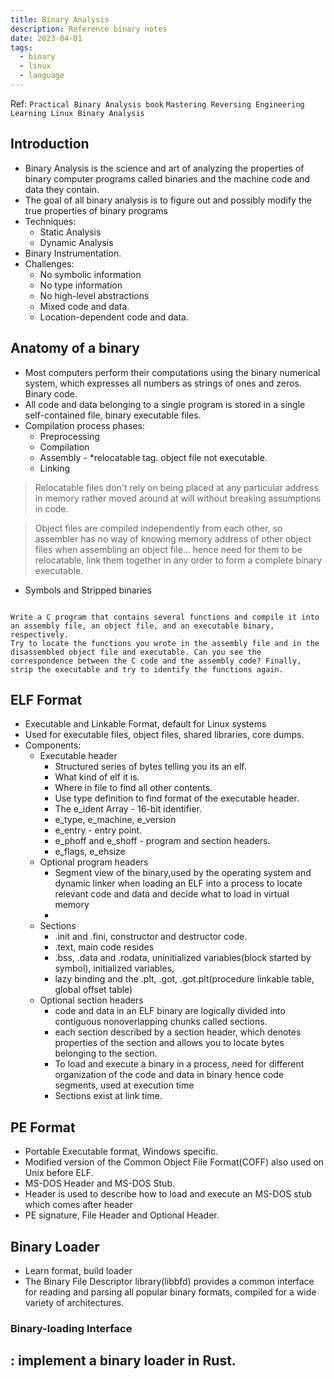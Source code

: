 ```yaml
---
title: Binary Analysis
description: Reference binary notes
date: 2023-04-01
tags:
  - binary
  - linux
  - language
---
```

Ref:
`Practical Binary Analysis book`
`Mastering Reversing Engineering`
`Learning Linux Binary Analysis`

## Introduction

- Binary Analysis is the science and art of analyzing the properties of binary computer programs called binaries and the machine code and data they contain.
- The goal of all binary analysis is to figure out and possibly modify the true properties of binary programs
- Techniques: 
  - Static Analysis
  - Dynamic Analysis
- Binary Instrumentation.
- Challenges:
  - No symbolic information
  - No type information
  - No high-level abstractions
  - Mixed code and data.
  - Location-dependent code and data.

## Anatomy of a binary

- Most computers perform their computations using the binary numerical system, which expresses all numbers as strings of ones and zeros. Binary code.
- All code and data belonging to a single program is stored in a single self-contained file, binary executable files.
- Compilation process phases:
  - Preprocessing
  - Compilation
  - Assembly - *relocatable tag. object file not executable.
  - Linking
  
> Relocatable files don't rely on being placed at any particular address in memory rather moved around at will without breaking assumptions in code.

> Object files are compiled independently from each other, so assembler has no way of knowing memory address of other object files when assembling an object file...
  hence need for them to be relocatable, link them together in any order to form a complete binary executable.

- Symbols and Stripped binaries

```eng

Write a C program that contains several functions and compile it into
an assembly file, an object file, and an executable binary, respectively.
Try to locate the functions you wrote in the assembly file and in the
disassembled object file and executable. Can you see the
correspondence between the C code and the assembly code? Finally,
strip the executable and try to identify the functions again.

```

## ELF Format

- Executable and Linkable Format, default for Linux systems
- Used for executable files, object files, shared libraries, core dumps.
- Components:
  - Executable header
    - Structured series of bytes telling you its an elf.
    - What kind of elf it is.
    - Where in file to find all other contents.
    - Use type definition to find format of the executable header.
    - The e_ident Array - 16-bit identifier.
    - e_type, e_machine, e_version
    - e_entry - entry point.
    - e_phoff and e_shoff - program and section headers.
    - e_flags, e_ehsize
  - Optional program headers
    - Segment view of the binary,used by the operating system and dynamic linker when loading an ELF into a process to locate relevant code and data and decide what to load in virtual memory
    - 
  - Sections
    - .init and .fini, constructor and destructor code.
    - .text, main code resides
    - .bss, .data and .rodata, uninitialized variables(block started by symbol), initialized variables, 
    - lazy binding and the .plt, .got, .got.plt(procedure linkable table, global offset table)
  - Optional section headers
    - code and data in an ELF binary are logically divided into contiguous nonoverlapping chunks called sections.
    - each section described by a section header, which denotes properties of the section and allows you to locate bytes belonging to the section.
    - To load and execute a binary in a process, need for different organization of the code and data in binary hence code segments, used at execution time
    - Sections exist at link time.

## PE Format

- Portable Executable format, Windows specific.
- Modified version of the Common Object File Format(COFF) also used on Unix before ELF.
- MS-DOS Header and MS-DOS Stub.
- Header is used to describe how to load and execute an MS-DOS stub which comes after header
- PE signature, File Header and Optional Header.

## Binary Loader

- Learn format, build loader
- The Binary File Descriptor library(libbfd) provides a common interface for reading and parsing all popular binary formats, compiled for a wide variety of architectures.

### Binary-loading Interface

: implement a binary loader in Rust.
- 